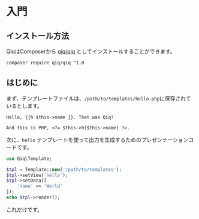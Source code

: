 # 入門

## インストール方法

QiqはComposerから [qiq/qiq](https://packagist.org/packages/qiq/qiq) としてインストールすることができます。

```
composer require qiq/qiq ^1.0
```

## はじめに

まず、テンプレートファイルは、`/path/to/templates/hello.php`に保存されているとします。

```html+php
Hello, {{h $this->name }}. That was Qiq!

And this is PHP, <?= $this->h($this->name) ?>.
```

次に、`hello` テンプレートを使って出力を生成するためのプレゼンテーションコードです。

```php
use Qiq\Template;

$tpl = Template::new('/path/to/templates');
$tpl->setView('hello');
$tpl->setData([
    'name' => 'World'
]);
echo $tpl->render();
```

これだけです。
